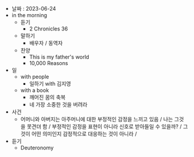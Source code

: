 - 날짜 : 2023-06-24
- in the morning
	- 듣기
		- 2 Chronicles 36
	- 말하기
		-  배우자 / 동역자 
	- 찬양
		- This is my father's world
		- 10,000 Reasons
- 일
	- with people
		- 일하기 with 김지영
	- with a book
		- 깨어진 꿈의 축복
		- 네 가장 소중한 것을 버려라
- 사건
	- 어머니와 아버지는 아주머니에 대한 부정적인 감정을 느끼고 있음 / 나는 그것을 못견뎌 함 / 부정적인 감정을 표현이 아니라 신호로 받아들일 수 있을까? / 그것이 어떤 의미인지 감정적으로 대응하는 것이 아니라 / 
- 듣기
	- Deuteronomy 

